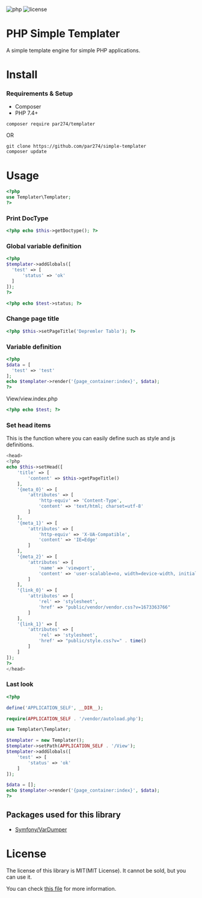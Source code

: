 ![php](https://img.shields.io/github/languages/top/par274/simple-templater)
![license](https://img.shields.io/github/license/par274/simple-templater)

# PHP Simple Templater

A simple template engine for simple PHP applications.

# Install

### Requirements & Setup
- Composer
- PHP 7.4+

```
composer require par274/templater
```

OR

```
git clone https://github.com/par274/simple-templater
composer update
```

# Usage

```php
<?php
use Templater\Templater;
?>
```

### Print DocType 
```php
<?php echo $this->getDoctype(); ?>
```

### Global variable definition 
```php
<?php
$templater->addGlobals([
  'test' => [
      'status' => 'ok'
  ]
]);
?>
```

```php
<?php echo $test->status; ?>
```

### Change page title
```php
<?php $this->setPageTitle('Depremler Tablo'); ?>
```

### Variable definition
```php
<?php
$data = [
  'test' => 'test'
];
echo $templater->render('{page_container:index}', $data);
?>
```

View/view.index.php
```php
<?php echo $test; ?>
```

### Set head items

This is the function where you can easily define such as style and js definitions.

```php
<head>
<?php
echo $this->setHead([
    'title' => [
        'content' => $this->getPageTitle()
    ],
    '{meta_0}' => [
        'attributes' => [
            'http-equiv' => 'Content-Type',
            'content' => 'text/html; charset=utf-8'
        ]
    ],
    '{meta_1}' => [
        'attributes' => [
            'http-equiv' => 'X-UA-Compatible',
            'content' => 'IE=Edge'
        ]
    ],
    '{meta_2}' => [
        'attributes' => [
            'name' => 'viewport',
            'content' => 'user-scalable=no, width=device-width, initial-scale=1, maximum-scale=1'
        ]
    ],
    '{link_0}' => [
        'attributes' => [
            'rel' => 'stylesheet',
            'href' => "public/vendor/vendor.css?v=1673363766"
        ]
    ],
    '{link_1}' => [
        'attributes' => [
            'rel' => 'stylesheet',
            'href' => "public/style.css?v=" . time()
        ]
    ]
]);
?>
</head>
```

### Last look
```php
<?php

define('APPLICATION_SELF', __DIR__);

require(APPLICATION_SELF . '/vendor/autoload.php');

use Templater\Templater;

$templater = new Templater();
$templater->setPath(APPLICATION_SELF . '/View');
$templater->addGlobals([
    'test' => [
        'status' => 'ok'
    ]
]);

$data = [];
echo $templater->render('{page_container:index}', $data);
?>
```

## Packages used for this library

- [Symfony/VarDumper](https://github.com/symfony/var-dumper)

# License
The license of this library is MIT(MIT License). It cannot be sold, but you can use it.

You can check [this file](https://github.com/par274/simple-templater/blob/master/license.md) for more information.